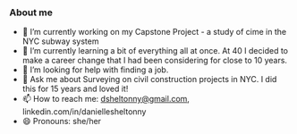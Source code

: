 ### About me

- 🔭 I’m currently working on my Capstone Project - a study of cime in the NYC subway system
- 🌱 I’m currently learning a bit of everything all at once. At 40 I decided to make a career change that I had been considering for close to 10 years. 
- 🤔 I’m looking for help with finding a job. 
- 💬 Ask me about Surveying on civil construction projects in NYC. I did this for 15 years and loved it! 
- 📫 How to reach me: dsheltonny@gmail.com, linkedin.com/in/daniellesheltonny
- 😄 Pronouns: she/her
